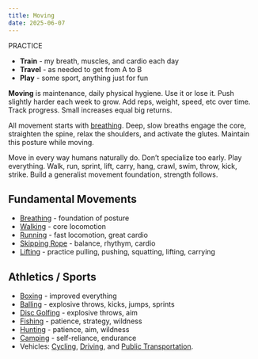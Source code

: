 ```yaml
---
title: Moving
date: 2025-06-07
---
```

PRACTICE
- **Train** - my breath, muscles, and cardio each day
- **Travel** - as needed to get from A to B
- **Play** - some sport, anything just for fun

**Moving** is maintenance, daily physical hygiene. Use it or lose it. Push slightly harder each week to grow. Add reps, weight, speed, etc over time. Track progress. Small increases equal big returns.

All movement starts with [breathing](/breathing). Deep, slow breaths engage the core, straighten the spine, relax the shoulders, and activate the glutes. Maintain this posture while moving.

Move in every way humans naturally do. Don’t specialize too early. Play everything. Walk, run, sprint, lift, carry, hang, crawl, swim, throw, kick, strike. Build a generalist movement foundation, strength follows.

## Fundamental Movements
- [Breathing](/breathing) - foundation of posture
- [Walking](/walking) - core locomotion
- [Running](/running) - fast locomotion, great cardio
- [Skipping Rope](/skipping-rope) - balance, rhythym, cardio
- [Lifting](/lifting) - practice pulling, pushing, squatting, lifting, carrying

## Athletics / Sports
- [Boxing](/boxing) - improved everything
- [Balling](/balling) - explosive throws, kicks, jumps, sprints
- [Disc Golfing](/disc-golfing) - explosive throws, aim
- [Fishing](/fishing) - patience, strategy, wildness
- [Hunting](/hunting) - patience, aim, wildness
- [Camping](/camping) - self-reliance, endurance
- Vehicles: [Cycling](/cycling), [Driving](/driving), and [Public Transportation](/public-transportation).